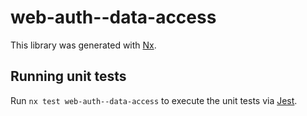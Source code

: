 # web-auth--data-access

This library was generated with [Nx](https://nx.dev).

## Running unit tests

Run `nx test web-auth--data-access` to execute the unit tests via [Jest](https://jestjs.io).
